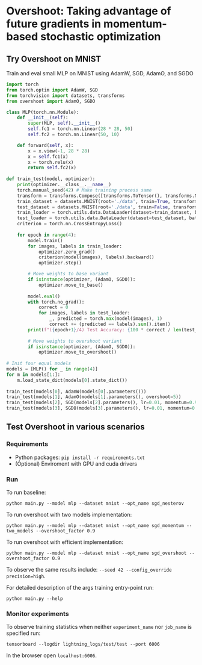 # Overshoot: Taking advantage of future gradients in momentum-based stochastic optimization

## Try Overshoot on MNIST

Train and eval small MLP on MNIST using AdamW, SGD, AdamO, and SGDO
```python
import torch
from torch.optim import AdamW, SGD
from torchvision import datasets, transforms
from overshoot import AdamO, SGDO

class MLP(torch.nn.Module):
    def __init__(self):
        super(MLP, self).__init__()
        self.fc1 = torch.nn.Linear(28 * 28, 50)
        self.fc2 = torch.nn.Linear(50, 10)

    def forward(self, x):
        x = x.view(-1, 28 * 28)
        x = self.fc1(x)
        x = torch.relu(x)
        return self.fc2(x)
        
def train_test(model, optimizer):
    print(optimizer.__class__.__name__)
    torch.manual_seed(42) # Make training process same
    transform = transforms.Compose([transforms.ToTensor(), transforms.Normalize((0.5,), (0.5,))])
    train_dataset = datasets.MNIST(root='./data', train=True, transform=transform, download=True)
    test_dataset = datasets.MNIST(root='./data', train=False, transform=transform)
    train_loader = torch.utils.data.DataLoader(dataset=train_dataset, batch_size=64, shuffle=True)
    test_loader = torch.utils.data.DataLoader(dataset=test_dataset, batch_size=64, shuffle=False)
    criterion = torch.nn.CrossEntropyLoss()
    
    for epoch in range(4):
        model.train()
        for images, labels in train_loader:
            optimizer.zero_grad()
            criterion(model(images), labels).backward()
            optimizer.step()

        # Move weights to base variant
        if isinstance(optimizer, (AdamO, SGDO)):
            optimizer.move_to_base() 
           
        model.eval()
        with torch.no_grad():
            correct = 0
            for images, labels in test_loader:
                _, predicted = torch.max(model(images), 1)
                correct += (predicted == labels).sum().item()
        print(f"({epoch+1}/4) Test Accuracy: {100 * correct / len(test_loader.dataset):.2f}%")
        
        # Move weights to overshoot variant
        if isinstance(optimizer, (AdamO, SGDO)):
            optimizer.move_to_overshoot() 
            
# Init four equal models
models = [MLP() for _ in range(4)]
for m in models[1:]:
    m.load_state_dict(models[0].state_dict())
    
train_test(models[0], AdamW(models[0].parameters()))
train_test(models[1], AdamO(models[1].parameters(), overshoot=5))
train_test(models[2], SGD(models[2].parameters(), lr=0.01, momentum=0.9))
train_test(models[3], SGDO(models[3].parameters(), lr=0.01, momentum=0.9, overshoot=5))
```
## Test Overshoot in various scenarios

### Requirements

 - Python packages: `pip install -r requirements.txt`
 - (Optional) Enviroment with GPU and cuda drivers

### Run

To run baseline:
```
python main.py --model mlp --dataset mnist --opt_name sgd_nesterov
```
To run overshoot with two models implementation:
```
python main.py --model mlp --dataset mnist --opt_name sgd_momentum --two_models --overshoot_factor 0.9
```
To run overshoot with efficient implementation:
```
python main.py --model mlp --dataset mnist --opt_name sgd_overshoot --overshoot_factor 0.9
```
To observe the same results include: `--seed 42 --config_override precision=high`.

For detailed description of the args training entry-point run:
```
python main.py --help
```

### Monitor experiments
To observe training statistics when neither `experiment_name` nor `job_name` is specified run:
```
tensorboard --logdir lightning_logs/test/test --port 6006
```
In the browser open `localhost:6006`.